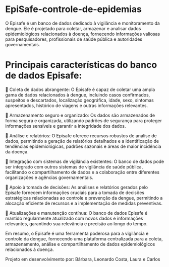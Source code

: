

# EpiSafe-controle-de-epidemias
 O Episafe é um banco de dados dedicado à vigilância e monitoramento da dengue. Ele é projetado para coletar, armazenar e analisar dados epidemiológicos relacionados à doença, fornecendo informações valiosas para pesquisadores, profissionais de saúde pública e autoridades governamentais.

# Principais características do banco de dados Episafe:

 📌 Coleta de dados abrangente: O Episafe é capaz de coletar uma ampla gama de dados relacionados à dengue, incluindo casos confirmados, suspeitos e descartados, localização geográfica, idade, sexo, sintomas apresentados, histórico de viagens e outras informações relevantes.

 📌 Armazenamento seguro e organizado: Os dados são armazenados de forma segura e organizada, utilizando padrões de segurança para proteger informações sensíveis e garantir a integridade dos dados.

 📌 Análise e relatórios: O Episafe oferece recursos robustos de análise de dados, permitindo a geração de relatórios detalhados e a identificação de tendências epidemiológicas, padrões sazonais e áreas de maior incidência da doença.

 📌 Integração com sistemas de vigilância existentes: O banco de dados pode ser integrado com outros sistemas de vigilância de saúde pública, facilitando o compartilhamento de dados e a colaboração entre diferentes organizações e agências governamentais.

 📌 Apoio à tomada de decisões: As análises e relatórios gerados pelo Episafe fornecem informações cruciais para a tomada de decisões estratégicas relacionadas ao controle e prevenção da dengue, permitindo a alocação eficiente de recursos e a implementação de medidas preventivas.

 📌 Atualizações e manutenção contínua: O banco de dados Episafe é mantido regularmente atualizado com novos dados e informações relevantes, garantindo sua relevância e precisão ao longo do tempo.

  Em resumo, o Episafe é uma ferramenta poderosa para a vigilância e controle da dengue, fornecendo uma plataforma centralizada para a coleta, armazenamento, análise e compartilhamento de dados epidemiológicos relacionados à doença.



Projeto em desenvolvimento por: Bárbara, Leonardo Costa, Laura e Carlos



